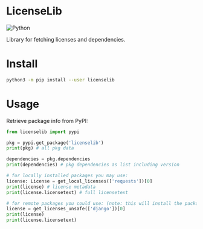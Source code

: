 # LicenseLib
![Python](https://img.shields.io/badge/python-3670A0?style=for-the-badge&logo=python&logoColor=ffdd54)

Library for fetching licenses and dependencies.

# Install
```bash
python3 -m pip install --user licenselib
```

# Usage
Retrieve package info from PyPI:
```python
from licenselib import pypi

pkg = pypi.get_package('licenselib')
print(pkg) # all pkg data

dependencies = pkg.dependencies
print(dependencies) # pkg dependencies as list including version

# for locally installed packages you may use:
license: License = get_local_licenses(['requests'])[0]
print(license) # license metadata
print(license.licensetext) # full licensetext

# for remote packages you could use: (note: this will install the package temporarily though!)
license = get_licenses_unsafe(['django'])[0]
print(license)
print(license.licensetext)
```

